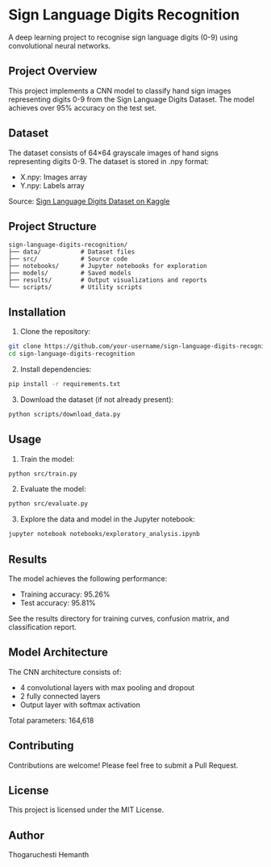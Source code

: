 # Sign Language Digits Recognition

A deep learning project to recognise sign language digits (0-9) using convolutional neural networks.

## Project Overview

This project implements a CNN model to classify hand sign images representing digits 0-9 from the Sign Language Digits Dataset. The model achieves over 95% accuracy on the test set.

## Dataset

The dataset consists of 64×64 grayscale images of hand signs representing digits 0-9. The dataset is stored in .npy format:
- X.npy: Images array
- Y.npy: Labels array

Source: [Sign Language Digits Dataset on Kaggle](https://www.kaggle.com/datasets/ardamavi/sign-language-digits-dataset)

## Project Structure

```
sign-language-digits-recognition/
├── data/           # Dataset files
├── src/            # Source code
├── notebooks/      # Jupyter notebooks for exploration
├── models/         # Saved models
├── results/        # Output visualizations and reports
└── scripts/        # Utility scripts
```

## Installation

1. Clone the repository:
```bash
git clone https://github.com/your-username/sign-language-digits-recognition.git
cd sign-language-digits-recognition
```

2. Install dependencies:
```bash
pip install -r requirements.txt
```

3. Download the dataset (if not already present):
```bash
python scripts/download_data.py
```

## Usage

1. Train the model:
```bash
python src/train.py
```

2. Evaluate the model:
```bash
python src/evaluate.py
```

3. Explore the data and model in the Jupyter notebook:
```bash
jupyter notebook notebooks/exploratory_analysis.ipynb
```

## Results

The model achieves the following performance:
- Training accuracy: 95.26%
- Test accuracy: 95.81%

See the results directory for training curves, confusion matrix, and classification report.

## Model Architecture

The CNN architecture consists of:
- 4 convolutional layers with max pooling and dropout
- 2 fully connected layers
- Output layer with softmax activation

Total parameters: 164,618

## Contributing

Contributions are welcome! Please feel free to submit a Pull Request.

## License

This project is licensed under the MIT License.

## Author

Thogaruchesti Hemanth

```
